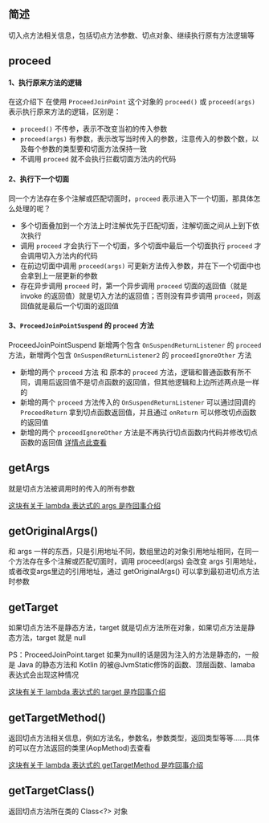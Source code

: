 ## 简述

切入点方法相关信息，包括切点方法参数、切点对象、继续执行原有方法逻辑等

## proceed

#### 1、执行原来方法的逻辑

在这介绍下 在使用 `ProceedJoinPoint` 这个对象的 `proceed()` 或 `proceed(args)` 表示执行原来方法的逻辑，区别是：

- `proceed()` 不传参，表示不改变当初的传入参数
- `proceed(args)` 有参数，表示改写当时传入的参数，注意传入的参数个数，以及每个参数的类型要和切面方法保持一致
- 不调用 `proceed` 就不会执行拦截切面方法内的代码

#### 2、执行下一个切面

同一个方法存在多个注解或匹配切面时，`proceed` 表示进入下一个切面，那具体怎么处理的呢？

- 多个切面叠加到一个方法上时注解优先于匹配切面，注解切面之间从上到下依次执行
- 调用 ```proceed``` 才会执行下一个切面，多个切面中最后一个切面执行 ```proceed``` 才会调用切入方法内的代码
- 在前边切面中调用 ```proceed(args)``` 可更新方法传入参数，并在下一个切面中也会拿到上一层更新的参数
- 存在异步调用 ```proceed``` 时，第一个异步调用 ```proceed``` 切面的返回值（就是 invoke 的返回值）就是切入方法的返回值；否则没有异步调用 ```proceed```，则返回值就是最后一个切面的返回值

#### 3、`ProceedJoinPointSuspend` 的 `proceed` 方法

ProceedJoinPointSuspend 新增两个包含 `OnSuspendReturnListener` 的 `proceed` 方法，新增两个包含 `OnSuspendReturnListener2` 的 `proceedIgnoreOther` 方法

- 新增的两个 `proceed` 方法 和 原本的 `proceed` 方法，逻辑和普通函数有所不同，调用后返回值不是切点函数的返回值，但其他逻辑和上边所述两点是一样的
- 新增的两个 `proceed` 方法传入的 `OnSuspendReturnListener` 可以通过回调的 `ProceedReturn` 拿到切点函数返回值，并且通过 `onReturn` 可以修改切点函数的返回值
- 新增的两个 `proceedIgnoreOther` 方法是不再执行切点函数内代码并修改切点函数的返回值 [详情点此查看](https://github.com/FlyJingFish/AndroidAOP/wiki/Suspend-%E5%88%87%E7%82%B9%E5%87%BD%E6%95%B0#%E5%8F%A6%E5%A4%96%E5%AF%B9%E4%BA%8E%E6%99%AE%E9%80%9A%E5%88%87%E9%9D%A2%E5%A4%84%E7%90%86%E7%B1%BB%E4%B8%8D%E8%B0%83%E7%94%A8-proceed-%E7%9B%B4%E6%8E%A5%E8%BF%94%E5%9B%9E%E7%9A%84%E4%BE%8B%E5%A6%82)


## getArgs

就是切点方法被调用时的传入的所有参数

[这块有关于 lambda 表达式的 args 是咋回事介绍](https://github.com/FlyJingFish/AndroidAOP/wiki/@AndroidAopMatchClassMethod#%E4%BE%8B%E4%BA%8C)

## getOriginalArgs()

和 args 一样的东西，只是引用地址不同，数组里边的对象引用地址相同，在同一个方法存在多个注解或匹配切面时，调用 proceed(args) 会改变 args 引用地址，或者改变args里边的引用地址，通过 getOriginalArgs() 可以拿到最初进切点方法时参数

## getTarget

如果切点方法不是静态方法，target 就是切点方法所在对象，如果切点方法是静态方法，target 就是 null

PS：ProceedJoinPoint.target 如果为null的话是因为注入的方法是静态的，一般是 Java 的静态方法和 Kotlin 的被@JvmStatic修饰的函数、顶层函数、lamaba表达式会出现这种情况

[这块有关于 lambda 表达式的 target 是咋回事介绍](https://github.com/FlyJingFish/AndroidAOP/wiki/@AndroidAopMatchClassMethod#%E4%BE%8B%E4%BA%8C)

## getTargetMethod()

返回切点方法相关信息，例如方法名，参数名，参数类型，返回类型等等……具体的可以在方法返回的类里(AopMethod)去查看

[这块有关于 lambda 表达式的 getTargetMethod 是咋回事介绍](https://github.com/FlyJingFish/AndroidAOP/wiki/@AndroidAopMatchClassMethod#%E4%BE%8B%E4%BA%8C)



## getTargetClass()

返回切点方法所在类的 Class<?> 对象



